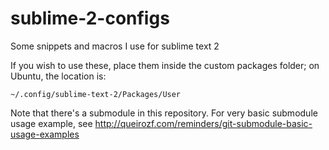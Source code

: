 sublime-2-configs
=================

Some snippets and macros I use for sublime text 2

If you wish to use these, place them inside the custom packages folder; on Ubuntu, the location is:

`~/.config/sublime-text-2/Packages/User`

Note that there's a submodule in this repository. For very basic submodule usage example, see http://queirozf.com/reminders/git-submodule-basic-usage-examples
